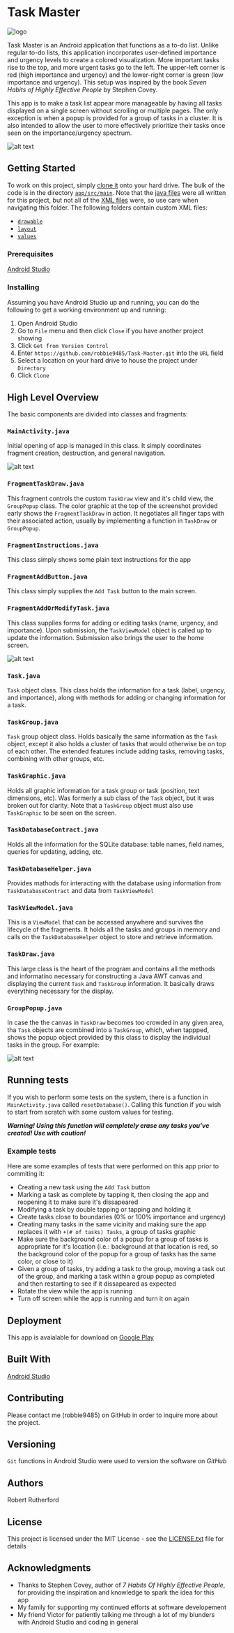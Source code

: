 # Task Master

![logo](app/src/main/ic_launcher-playstore.png)

Task Master is an Android application that functions as a to-do list.  Unlike regular to-do lists, this application incorporates user-defined importance and urgency levels to create a colored visualization.  More important tasks rise to the top, and more urgent tasks go to the left.  The upper-left corner is red (high importance and urgency) and the lower-right corner is green (low importance and urgency).  This setup was inspired by the book *Seven Habits of Highly Effective People* by Stephen Covey.

This app is to make a task list appear more manageable by having all tasks displayed on a single screen without  scrolling or multiple pages.  The only exception is when a popup is provided for a group of tasks in a cluster.  It is also intended to allow the user to more effectively prioritize their tasks once seen on the importance/urgency spectrum.

![alt text](screen_shot_tasks_checked.gif "Screen shot")

## Getting Started

To work on this project, simply [clone it](https://github.com/robbie9485/Task-Master.git) onto your hard drive.  The bulk of the code is in the directory [`app/src/main`](https://github.com/robbie9485/Task-Master/tree/master/app/src/main).  Note that the [java files](https://github.com/robbie9485/Task-Master/tree/master/app/src/main/java/com/rsquared/taskmaster) were all written for this project, but not all of the [XML files](https://github.com/robbie9485/Task-Master/tree/master/app/src/main/res) were, so use care when navigating this folder.  The following folders contain custom XML files:

* [`drawable`](https://github.com/robbie9485/Task-Master/tree/master/app/src/main/res/drawable)
* [`layout`](https://github.com/robbie9485/Task-Master/tree/master/app/src/main/res/layout)
* [`values`](https://github.com/robbie9485/Task-Master/tree/master/app/src/main/res/values)

### Prerequisites

[Android Studio](https://developer.android.com/studio)

### Installing

Assuming you have Android Studio up and running, you can do the following to get a working environment up and running:

1. Open Android Studio
2. Go to `File` menu and then click `Close` if you have another project showing
3. Click `Get from Version Control`
4. Enter `https://github.com/robbie9485/Task-Master.git` into the `URL` field
5. Select a location on your hard drive to house the project under `Directory`
6. Click `Clone`

## High Level Overview

The basic components are divided into classes and fragments:

### `MainActivity.java`

Initial opening of app is managed in this class.  It simply coordinates fragment creation, destruction, and general navigation.

![alt text](screen_shot_tasks.gif "Screen shot")

### `FragmentTaskDraw.java`

This fragment controls the custom `TaskDraw` view and it's child view, the `GroupPopup` class.  The color graphic at the top of the screenshot provided early shows the `FragmentTaskDraw` in action.  It negotiates all finger taps with their associated action, usually by implementing a function in `TaskDraw` or `GroupPopup`.

### `FragmentInstructions.java`

This class simply shows some plain text instructions for the app

### `FragmentAddButton.java`

This class simply supplies the `Add Task` button to the main screen.

### `FragmentAddOrModifyTask.java`

This class supplies forms for adding or editing tasks (name, urgency, and importance).  Upon submission, the `TaskViewModel` object is called up to update the information.  Submission also brings the user to the home screen.

![alt text](screen_shot_edit_task.gif "Screen shot")

### `Task.java`

`Task` object class.  This class holds the information for a task (label, urgency, and importance), along with methods for adding or changing information for a task.

### `TaskGroup.java`

`Task` group object class.  Holds basically the same information as the `Task` object, except it also holds a cluster of tasks that would otherwise be on top of each other.  The extended features include adding tasks, removing tasks, combining with other groups, etc.

### `TaskGraphic.java`

Holds all graphic information for a task group or task (position, text dimensions, etc).  Was formerly a sub class of the `Task` object, but it was broken out for clarity.  Note that a `TaskGroup` object must also use `TaskGraphic` to be seen on the screen.

### `TaskDatabaseContract.java`

Holds all the information for the SQLite database: table names, field names, queries for updating, adding, etc.

### `TaskDatabaseHelper.java`

Provides mathods for interacting with the database using information from `TaskDatabaseContract` and data from `TaskViewModel`

### `TaskViewModel.java`

This is a `ViewModel` that can be accessed anywhere and survives the lifecycle of the fragments.  It holds all the tasks and groups in memory and calls on the `TaskDatabaseHelper` object to store and retrieve information.

### `TaskDraw.java`

This large class is the heart of the program and contains all the methods and informatino necessary for constructing a Java AWT canvas and displaying the current `Task` and `TaskGroup` information.  It basically draws everything necessary for the display.

### `GroupPopup.java`

In case the the canvas in `TaskDraw` becomes too crowded in any given area, tha `Task` objects are combined into a `TaskGroup`, which, when tappped, shows the popup object provided by this class to display the individual tasks in the group.  For example:

![alt text](screen_shot_popup.gif "Screen shot")

## Running tests

If you wish to perform some tests on the system, there is a function in `MainActivity.java` called `resetDatabase()`.  Calling this function if you wish to start from scratch with some custom values for testing.

***Warning! Using this function will completely erase any tasks you've created!  Use with caution!***

### Example tests

Here are some examples of tests that were performed on this app prior to commiting it:

* Creating a new task using the `Add Task` button
* Marking a task as complete by tapping it, then closing the app and reopening it to make sure it's dissapeared
* Modifying a task by double tapping or tapping and holding it
* Create tasks close to boundaries (0% or 100% importance and urgency)
* Creating many tasks in the same vicinity and making sure the app replaces it with `+(# of tasks) Tasks`, a group of tasks graphic
* Make sure the background color of a popup for a group of tasks is appropriate for it's location (i.e.: background at that location is red, so the background color of the popup for a group of tasks has the same color, or close to it)
* Given a group of tasks, try adding a task to the group, moving a task out of the group, and marking a task within a group popup as completed and then restarting to see if it dissapeared as expected
* Rotate the view while the app is running
* Turn off screen while the app is running and turn it on again

## Deployment

This app is avaialable for download on [Google Play](https://play.google.com/store/apps/details?id=com.rsquared.taskmaster)

## Built With

[Android Studio](https://developer.android.com/studio)

## Contributing

Please contact me (robbie9485) on GitHub in order to inquire more about the project.

## Versioning

`Git` functions in Android Studio were used to version the software on *GitHub*

## Authors

Robert Rutherford

## License

This project is licensed under the MIT License - see the [LICENSE.txt](LICENSE.txt) file for details

## Acknowledgments

* Thanks to Stephen Covey, author of *7 Habits Of Highly Effective People*, for providing the inspiration and knowledge to spark the idea for this app
* My family for supporting my continued efforts at software developement
* My friend Victor for patiently talking me through a lot of my blunders with Android Studio and coding in general
